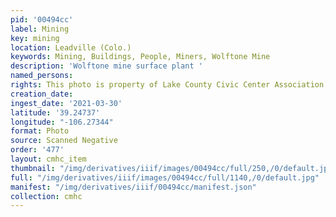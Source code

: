 ```yaml
---
pid: '00494cc'
label: Mining
key: mining
location: Leadville (Colo.)
keywords: Mining, Buildings, People, Miners, Wolftone Mine
description: 'Wolftone mine surface plant '
named_persons: 
rights: This photo is property of Lake County Civic Center Association.
creation_date: 
ingest_date: '2021-03-30'
latitude: '39.24737'
longitude: "-106.27344"
format: Photo
source: Scanned Negative
order: '477'
layout: cmhc_item
thumbnail: "/img/derivatives/iiif/images/00494cc/full/250,/0/default.jpg"
full: "/img/derivatives/iiif/images/00494cc/full/1140,/0/default.jpg"
manifest: "/img/derivatives/iiif/00494cc/manifest.json"
collection: cmhc
---
```

